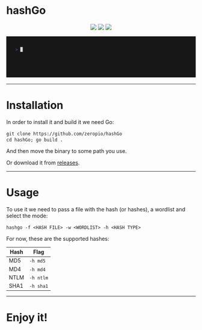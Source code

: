 # hashGo

<p align="center">
<img src="https://img.shields.io/badge/--00ADD8?logo=go&logoColor=ffffff">
<img src="https://img.shields.io/github/go-mod/go-version/zeropio/hashGo">
<img src="https://badges.frapsoft.com/os/v1/open-source.png?v=103">
</p>

![Image](/img/hashgo.gif)

---

# Installation

In order to install it and build it we need Go:
```
git clone https://github.com/zeropio/hashGo
cd hashGo; go build .
```

And then move the binary to some path you use.

Or download it from [releases](https://github.com/zeropio/hashGo/releases).

---

# Usage

To use it we need to pass a file with the hash (or hashes), a wordlist and select the mode:
```
hashgo -f <HASH FILE> -w <WORDLIST> -h <HASH TYPE>
```

For now, these are the supported hashes:

| **Hash** | **Flag** |
| -------- | -------- |
| MD5 | `-h md5` |
| MD4 | `-h md4` |
| NTLM | `-h ntlm` |
| SHA1 | `-h sha1` |

---

# Enjoy it!
